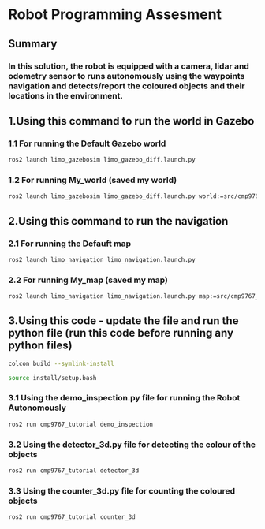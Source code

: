# Robot Programming Assesment 
## Summary
### In this solution, the robot is equipped with a camera, lidar and odometry sensor to runs autonomously using the waypoints navigation and detects/report the coloured objects and their locations in the environment.

## 1.Using this command to run the world in Gazebo
### 1.1 For running the Default Gazebo world 
```bash
ros2 launch limo_gazebosim limo_gazebo_diff.launch.py
```
### 1.2 For running My_world (saved my world)
```bash
ros2 launch limo_gazebosim limo_gazebo_diff.launch.py world:=src/cmp9767_tutorial/worlds/my_testworld.world
```

## 2.Using this command to run the navigation 
### 2.1 For running the Defauft map 
```bash
ros2 launch limo_navigation limo_navigation.launch.py
```
### 2.2 For running My_map (saved my map)
```bash
ros2 launch limo_navigation limo_navigation.launch.py map:=src/cmp9767_tutorial/maps/my_map.yaml use_sim_time:=true
```
## 3.Using this code - update the file and run the python file (run this code before running any python files)
```bash
colcon build --symlink-install
```
```bash
source install/setup.bash
```
### 3.1 Using the demo_inspection.py file for running the Robot Autonomously 
```bash
ros2 run cmp9767_tutorial demo_inspection
```
### 3.2 Using the detector_3d.py file for detecting the colour of the objects
```bash
ros2 run cmp9767_tutorial detector_3d
```
### 3.3 Using the counter_3d.py file for counting the coloured objects
```bash
ros2 run cmp9767_tutorial counter_3d 
```
